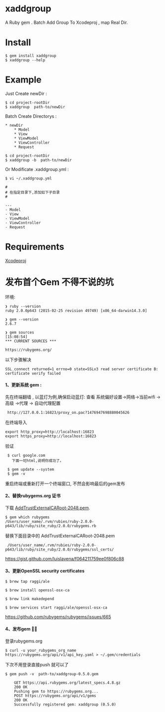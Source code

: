 # xaddgroup

A Ruby gem .  Batch Add Group To Xcodeproj , map Real Dir.

# Install

```
$ gem install xaddgroup
$ xaddgroup --help
```
# Example 

Just Create newDir :

```
$ cd project-rootDir
$ xaddgroup  path-to/newDir
```
Batch Create Directorys :

```
* newDir
	* Model
	* View
	* ViewModel
	* ViewController
	* Request
```

```
$ cd project-rootDir
$ xaddgroup -b  path-to/newDir
```

Or Modificate .xaddgroup.yml :

```
$ vi ~/.xaddgroup.yml

#
# 在指定目录下,添加如下子目录
#

---
- Model
- View
- ViewModel
- ViewController
- Request

```

# Requirements

[Xcodeproj](https://github.com/CocoaPods/Xcodeproj)


# 发布首个Gem 不得不说的坑

环境:

```
❯ ruby --version
ruby 2.0.0p643 (2015-02-25 revision 49749) [x86_64-darwin14.3.0]

❯ gem --version
2.6.7

❯ gem sources                                                                                                                                     [15:08:54]
*** CURRENT SOURCES ***

https://rubygems.org/
```

以下步骤解决

```
SSL_connect returned=1 errno=0 state=SSLv3 read server certificate B: certificate verify failed
```

#### 1、更新系统 gem :
先在终端翻墙 , 以蓝灯为例,确保启动蓝灯:
查看 系统偏好设置->网络->当前wifi ->高级 ->代理 -> 自动代理配置

```
 http://127.0.0.1:16823/proxy_on.pac?1476947698880045626
```

在终端导入 

```
export http_proxy=http://localhost:16823
export https_proxy=http://localhost:16823
```

验证 

```
 $ curl google.com
   下面一坨html,说明你成功了。
```
 
```
 $ gem update --system
 $ gem -v
```

重启终端或重新打开一个终端窗口, 不然会影响最后的gem发布 

#### 2、替换rubygems.org 证书

下载 [AddTrustExternalCARoot-2048.pem](https://github.com/smalruby/smalruby-installer-for-windows/blob/master/Ruby216_32/lib/ruby/2.1.0/rubygems/ssl_certs/AddTrustExternalCARoot-2048.pem). 
  
```
$ gem which rubygems
/Users/user_name/.rvm/rubies/ruby-2.0.0-p643/lib/ruby/site_ruby/2.0.0/rubygems.rb
```
   替换下面目录中的 AddTrustExternalCARoot-2048.pem
   
```
 /Users/user_name/.rvm/rubies/ruby-2.0.0-p643/lib/ruby/site_ruby/2.0.0/rubygems/ssl_certs/ 
```
 https://gist.github.com/luislavena/f064211759ee0f806c88

#### 3、更新OpenSSL security certificates

```
$ brew tap raggi/ale

$ brew install openssl-osx-ca

$ brew link makedepend

$ brew services start raggi/ale/openssl-osx-ca
```

https://github.com/rubygems/rubygems/issues/665

#### 4、发布gem 🍺🍺

登录rubygems.org

```
$ curl -u your_rubygems_org_name https://rubygems.org/api/v1/api_key.yaml > ~/.gem/credentials
```

下次不用登录直接push 就可以了

```
$ gem push -v  path-to/xaddgroup-0.5.0.gem

	GET https://api.rubygems.org/latest_specs.4.8.gz
	200 OK
	Pushing gem to https://rubygems.org...
	POST https://rubygems.org/api/v1/gems
	200 OK
	Successfully registered gem: xaddgroup (0.5.0)
```




